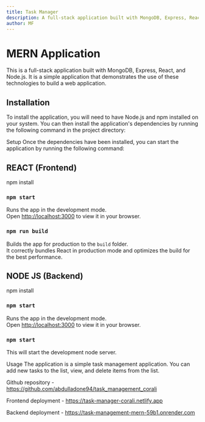 ```yaml
---
title: Task Manager
description: A full-stack application built with MongoDB, Express, React, and Node.js to manage tasks.
author: MF
---
```


# MERN Application

This is a full-stack application built with MongoDB, Express, React, and Node.js. It is a simple application that demonstrates the use of these technologies to build a web application.

## Installation

To install the application, you will need to have Node.js and npm installed on your system. You can then install the application's dependencies by running the following command in the project directory:

Setup
Once the dependencies have been installed, you can start the application by running the following command:

## REACT (Frontend)

npm install

### `npm start`

Runs the app in the development mode.\
Open [http://localhost:3000](http://localhost:3000) to view it in your browser.

### `npm run build`

Builds the app for production to the `build` folder.\
It correctly bundles React in production mode and optimizes the build for the best performance.

## NODE JS (Backend)

npm install

### `npm start`

Runs the app in the development mode.\
Open [http://localhost:3000](http://localhost:3000) to view it in your browser.

### `npm start`

This will start the development node server.

Usage
The application is a simple task management application. You can add new tasks to the list, view, and delete items from the list.

Github repository - https://github.com/abdulladone94/task_management_corali

Frontend deployment - https://task-manager-corali.netlify.app

Backend deployment - https://task-management-mern-59b1.onrender.com
